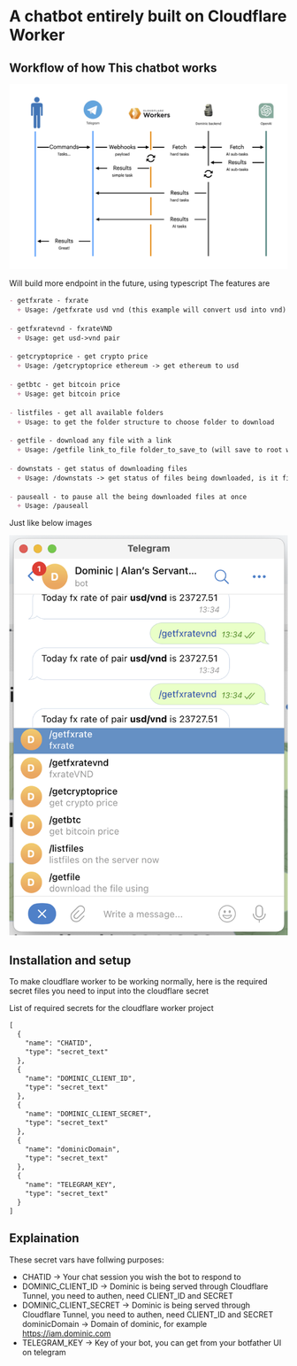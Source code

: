 # A chatbot entirely built on Cloudflare Worker



## Workflow of how This chatbot works
![](assets/2023-03-04-14-49-56.png)

Will build more endpoint in the future, using typescript
The features are 
```markdown
- getfxrate - fxrate
  + Usage: /getfxrate usd vnd (this example will convert usd into vnd)

- getfxratevnd - fxrateVND
  + Usage: get usd->vnd pair

- getcryptoprice - get crypto price
  + Usage: /getcryptoprice ethereum -> get ethereum to usd 

- getbtc - get bitcoin price
  + Usage: get bitcoin price

- listfiles - get all available folders 
  + Usage: to get the folder structure to choose folder to download

- getfile - download any file with a link
  + Usage: /getfile link_to_file folder_to_save_to (will save to root without specifying)

- downstats - get status of downloading files
  + Usage: /downstats -> get status of files being downloaded, is it finished or not etc

- pauseall - to pause all the being downloaded files at once
  + Usage: /pauseall
```
Just like below images

![](assets/2023-03-03-13-36-41.png)

## Installation and setup
To make cloudflare worker to be working normally, here is the required secret files you need to input into the cloudflare secret

List of required secrets for the cloudflare worker project
```
[
  {
    "name": "CHATID",
    "type": "secret_text"
  },
  {
    "name": "DOMINIC_CLIENT_ID",
    "type": "secret_text"
  },
  {
    "name": "DOMINIC_CLIENT_SECRET",
    "type": "secret_text"
  },
  {
    "name": "dominicDomain",
    "type": "secret_text"
  },
  {
    "name": "TELEGRAM_KEY",
    "type": "secret_text"
  }
]
```
## Explaination
These secret vars have follwing purposes:

 - CHATID -> Your chat session you wish the bot to respond to
 - DOMINIC_CLIENT_ID -> Dominic is being served through Cloudflare Tunnel, you need to authen, need CLIENT_ID and SECRET
 - DOMINIC_CLIENT_SECRET -> Dominic is being served through Cloudflare Tunnel, you need to authen, need CLIENT_ID and SECRET
dominicDomain -> Domain of dominic, for example https://iam.dominic.com
- TELEGRAM_KEY -> Key of your bot, you can get from your botfather UI on telegram